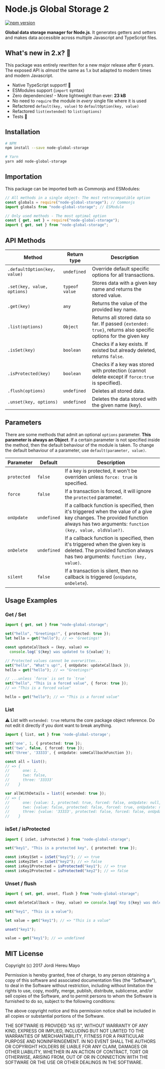 # Node.js Global Storage 2

[![npm version](https://badge.fury.io/js/node-global-storage.svg)](https://badge.fury.io/js/node-global-storage)

**Global data storage manager for Node.js**. It generates getters and setters and makes data accessible across multiple Javascript and TypeScript files.

## What's new in 2.x? 🚀

This package was entirely rewritten for a new major release after 6 years. The exposed API is _almost_ the same as 1.x but adapted to modern times and modern Javascript.

- Native TypeScript support! 💙
- ESModules support (`import` syntax)
- Zero dependencies! - More lightweight than ever: **23 kB**
- No need to `require` the module in _every_ single file where it is used
- Refactored `default(key, value)` to `defaultOption(key, value)`
- Refactored `list(extended)` to `list(options)`
- Tests 🤖

## Installation

```bash
# NPM
npm install --save node-global-storage

# Yarn
yarn add node-global-storage
```

## Importation

This package can be imported both as Commonjs and ESModules:

```typescript
// All methods in a single object- The most retrocompatible option
const globals = require("node-global-storage"); // Commonjs
import globals from "node-global-storage"; // ESModule

// Only used methods - The most optimal option
const { get, set } = require("node-global-storage");
import { get, set } from "node-global-storage";
```

## API Methods

| Method                       | Return type    | Description                                                                                                   |
| ---------------------------- | -------------- | ------------------------------------------------------------------------------------------------------------- |
| `.defaultOption(key, value)` | `undefined`    | Override default specific options for all transactions.                                                       |
| `.set(key, value, options)`  | `typeof value` | Stores data with a given key name and returns the stored value.                                               |
| `.get(key)`                  | `any`          | Returns the value of the provided key name.                                                                   |
| `.list(options)`             | `Object`       | Returns all stored data so far. If passed `{extended: true}`, returns also specific options for the given key |
| `.isSet(key)`                | `boolean`      | Checks if a key exists. If existed but already deleted, returns `false`.                                      |
| `.isProtected(key)`          | `boolean`      | Checks if a key was stored with protection (cannot delete except if `force:true` is specified).               |
| `.flush(options)`            | `undefined`    | Deletes all stored data.                                                                                      |
| `.unset(key, options)`       | `undefined`    | Deletes the data stored with the given name (key).                                                            |

## Parameters

There are some methods that admit an optional `options` parameter. **This parameter is always an Object**. If a certain parameter is not specified inside the method, then the default behaviour of the module is taken. To change the default behaviour of a parameter, use `default(parameter, value)`.

| Parameter   | Default     | Description                                                                                                                                                                        |
| ----------- | ----------- | ---------------------------------------------------------------------------------------------------------------------------------------------------------------------------------- |
| `protected` | `false`     | If a key is protected, it won't be overriden unless `force: true` is specified.                                                                                                    |
| `force`     | `false`     | If a transaction is forced, it will ignore the `protected` parameter.                                                                                                              |
| `onUpdate`  | `undefined` | If a callback function is specified, then it's triggered when the value of a give key changes. The provided function always has two arguments: `function (key, value, oldValue?)`. |
| `onDelete`  | `undefined` | If a callback function is specified, then it's triggered when the given key is deleted. The provided function always has two arguments: `function (key, value)`.                   |
| `silent`    | `false`     | If a transaction is silent, then no callback is triggered (`onUpdate`, `onDelete`).                                                                                                |

## Usage Examples

### Get / Set

```typescript
import { get, set } from "node-global-storage";

set("hello", "Greetings!", { protected: true });
let hello = get("hello"); // => 'Greetings!'

const updateCallback = (key, value) =>
  console.log(`${key} was updated to ${value}`);

// Protected values cannot be overwritten...
set("hello", "What's up!", { onUpdate: updateCallback });
hello = get("hello"); // => "Greetings!"

// ...unless `force` is set to `true`
set("hello", "This is a forced value", { force: true });
// => "This is a forced value"

hello = get("hello"); // => "This is a forced value"
```

### List

⚠️ List with `extended: true` returns the core package object reference. Do not edit it directly if you dont want to break anything.

```TypeScript
import { list, set } from 'node-global-storage';

set('one', 1, { protected: true });
set('two', false, { forced: true });
set('three', '33333', { onUpdate: someCallbackFunction });

const all = list();
// => {
//      one: 1,
//      two: false,
//      three: '33333'
//    }

var allWithDetails = list({ extended: true });
// => {
//      one: {value: 1, protected: true, forced: false, onUpdate: null, onDelete: null, createdAt: Date, updatedAt: Date },
//      two: {value: false, protected: false, forced: true, onUpdate: null, onDelete: null, createdAt: Date, updatedAt: Date },
//      three: {value: '33333', protected: false, forced: false, onUpdate: doSomeCrazyThing, onDelete: null, createdAt: Date, updatedAt: Date }
//    }
```

### isSet / isProtected

```typescript
import { isSet, isProtected } from "node-global-storage";

set("key1", "This is a protected key", { protected: true });

const isKey1Set = isSet("key1"); // => true
const isKey2Set = isSet("key2"); // => false
const isKey1Protected = isProtected("key1"); // => true
const isKey2Protected = isProtected("key2"); // => false
```

### Unset / flush

```typescript
import { set, get, unset, flush } from "node-global-storage";

const deleteCallback = (key, value) => console.log(`Key ${key} was deleted`);

set("key1", "This is a value");

let value = get("key1"); // => "This is a value"

unset("key1");

value = get("key1"); // => undefined
```

## MIT License

Copyright (c) 2017 Jordi Hereu Mayo

Permission is hereby granted, free of charge, to any person obtaining a copy
of this software and associated documentation files (the "Software"), to deal
in the Software without restriction, including without limitation the rights
to use, copy, modify, merge, publish, distribute, sublicense, and/or sell
copies of the Software, and to permit persons to whom the Software is
furnished to do so, subject to the following conditions:

The above copyright notice and this permission notice shall be included in all
copies or substantial portions of the Software.

THE SOFTWARE IS PROVIDED "AS IS", WITHOUT WARRANTY OF ANY KIND, EXPRESS OR
IMPLIED, INCLUDING BUT NOT LIMITED TO THE WARRANTIES OF MERCHANTABILITY,
FITNESS FOR A PARTICULAR PURPOSE AND NONINFRINGEMENT. IN NO EVENT SHALL THE
AUTHORS OR COPYRIGHT HOLDERS BE LIABLE FOR ANY CLAIM, DAMAGES OR OTHER
LIABILITY, WHETHER IN AN ACTION OF CONTRACT, TORT OR OTHERWISE, ARISING FROM,
OUT OF OR IN CONNECTION WITH THE SOFTWARE OR THE USE OR OTHER DEALINGS IN THE
SOFTWARE.
